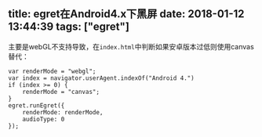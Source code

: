 title: egret在Android4.x下黑屏
date: 2018-01-12 13:44:39
tags: ["egret"]
---
主要是webGL不支持导致，在`index.html`中判断如果安卓版本过低则使用canvas替代：
```
var renderMode = "webgl";
var index = navigator.userAgent.indexOf("Android 4.")
if (index >= 0) {
    renderMode = "canvas";
}
egret.runEgret({
    renderMode: renderMode,
    audioType: 0
});
```